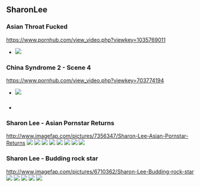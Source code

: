 ## SharonLee
### Asian Throat Fucked
https://www.pornhub.com/view_video.php?viewkey=1035769011
- ![](https://ci.phncdn.com/videos/201412/22/36360281/original/(m=ecuKGgaaaa)(mh=R0TFBlvM1df16mRy)12.jpg)
### China Syndrome 2 - Scene 4
https://www.pornhub.com/view_video.php?viewkey=703774194
- ![](https://ci.phncdn.com/videos/201409/07/31761042/original/(m=ecuKGgaaaa)(mh=uSz04gfWbEZM6i9y)2.jpg)
### 

- ![]()
### Sharon Lee - Asian Pornstar Returns
http://www.imagefap.com/pictures/7356347/Sharon-Lee-Asian-Pornstar-Returns
![](http://x.imagefapusercontent.com/u/T-90/7356347/1414144002/Sharon_Lee_-_Asian_Pornstar_Returns_52884003.jpg)
![](http://x.imagefapusercontent.com/u/T-90/7356347/322446085/Sharon_Lee_-_Asian_Pornstar_Returns_52884004.jpg)
![](http://x.imagefapusercontent.com/u/T-90/7356347/1452717178/Sharon_Lee_-_Asian_Pornstar_Returns_52884023.jpg)
![](http://x.imagefapusercontent.com/u/T-90/7356347/1727217921/Sharon_Lee_-_Asian_Pornstar_Returns_52884031.jpg)
![](http://x.imagefapusercontent.com/u/T-90/7356347/566531750/Sharon_Lee_-_Asian_Pornstar_Returns_52884032.jpg)
![](http://x.imagefapusercontent.com/u/T-90/7356347/813276072/Sharon_Lee_-_Asian_Pornstar_Returns_52884036.jpg)
![](http://x.imagefapusercontent.com/u/T-90/7356347/418860025/Sharon_Lee_-_Asian_Pornstar_Returns_52884039.jpg)
![](http://x.imagefapusercontent.com/u/T-90/7356347/1329140343/Sharon_Lee_-_Asian_Pornstar_Returns_52884041.jpg)
### Sharon Lee - Budding rock star
http://www.imagefap.com/pictures/6710362/Sharon-Lee-Budding-rock-star
![](http://x.imagefapusercontent.com/u/purdie/6710362/555579950/sharon_lee_003.jpg)
![](http://x.imagefapusercontent.com/u/purdie/6710362/2139877045/sharon_lee_081.jpg)
![](http://x.imagefapusercontent.com/u/purdie/6710362/674765018/sharon_lee_082.jpg)
![](http://x.imagefapusercontent.com/u/purdie/6710362/964542990/sharon_lee_095.jpg)
![](http://x.imagefapusercontent.com/u/purdie/6710362/1668986842/sharon_lee_098.jpg)
![]()
![]()
![]()
![]()
![]()
![]()
![]()
![]()
